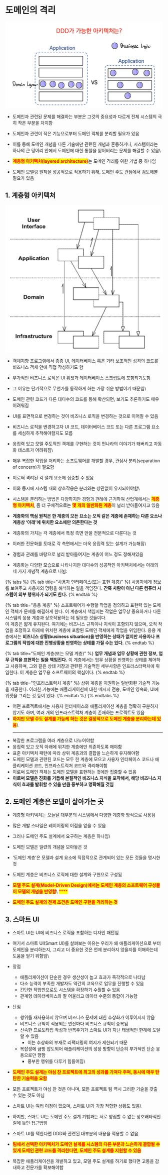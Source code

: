 # 도메인의 격리

![](../../.gitbook/assets/Untitled-8.png)

* 도메인과 관련된 문제를 해결하는 부분은 그것의 중요성과 다르게 전체 시스템의 극히 작은 부분을 차지함
* 도메인과 관련이 적은 기능으로부터 도메인 객체를 분리할 필요가 있음
* 이를 통해 도메인 개념을 다른 기술에만 관련된 개념과 혼동하거나, 시스템이라는 하나의 큰 덩어리 안에서 도메인에 대한 통찰을 잃어버리는 문제를 해결할 수 있음\

* <mark style="color:red;">**계층형 아키텍처(layered architecture)**</mark>는 도메인 격리를 위한 기법 중 하나임
* 도메인 모델링 원칙을 성공적으로 적용하기 위해, 도메인 주도 관점에서 검토해볼 필요가 있음

## 1. 계층형 아키텍처

![](../../.gitbook/assets/Untitled-9.png)

* 객체지향 프로그램에서 종종 UI, 데이터베이스 혹은 기타 보조적인 성격의 코드를 비즈니스 객체 안에 직접 작성하기도 함
* 부가적인 비즈니스 로직은 UI 위젯과 데이터베이스 스크립트에 포함되기도함
* 그 이유는 단기적으로 무언가를 동작하게 하는 가장 쉬운 방법이기 때문임\

* 도메인 관련 코드가 다른 대다수의 코드를 통해 확산되면, 보기도 추론하기도 매우 어려워짐
* UI를 표면적으로 변경하는 것이 비즈니스 로직을 변경하는 것으로 이어질 수 있음
* 비즈니스 로직을 변경하고자 UI 코드, 데이터베이스 코드 또는 다른 프로그램 요소를 세심하게 추적해야할지도 모름
* 응집력 있고 모델 주도적인 객체를 구현하는 것이 먼나라의 이야기가 돼버리고 자동화 테스트가 어려워짐\

* 매우 복잡한 작업을 처리하는 소프트웨어를 개발할 경우, 관심사 분리(separation of concern)가 필요함
* 이로써 격리된 각 설계 요소에 집중할 수 있음
* 이와 동시에 시스템 내의 상호작용은 분리와는 상관없이 유지되어야함\

* 시스템을 분리하는 방법은 다양하지만 경험과 관례에 근거하여 산업계에서는 <mark style="color:red;">**계층형 아키텍처**</mark>, 좀 더 구체적으로는 <mark style="color:red;">**몇 개의 일반화된 계층**</mark>이 널리 받아들여지고 있음
* **계층화의 핵심 원칙은 한 계층의 모든 요소는 오직 같은 계층에 존재하는 다른 요소나 계층상 ‘아래’에 위치한 요소에만 의존한다는 것**
* 계층화의 가치는 각 계층에서 특정 측면 만을 전문적으로 다룬다는 것
* 이러한 전문화를 토대로 각 측면에서는 더욱 응집력 있는 설계가 가능해짐\

* 경험과 관례를 바탕으로 널리 받아들여지는 계층이 어느 정도 정해져있음
* 계층화는 다양한 모습으로 나타나지만 대다수의 성공적인 아키텍처에서는 아래의 네 가지 개념적 계층으로 나뉨:

{% tabs %}
{% tab title="사용자 인터페이스(또는 표현 계층)" %}
사용자에게 정보를 보여주고 사용자의 명령을 해석하는 일을 책임진다. **간혹 사람이 아닌 다른 컴퓨터 시스템이 외부 행위자가 되기도 한다.**
{% endtab %}

{% tab title="응용 계층" %}
소프트웨어가 수행할 작업을 정의하고 표현력 있는 도메인 객체가 문제를 해결하게 한다. 이 계층에서 책임지는 작업은 업무상 중요하거나 다른 시스템의 응용 계층과 상호작용하는 데 필요한 것들이다.\
이 계층은 얇게 유지된다. 여기에는 비즈니스 규칙이나 지식이 포함되지 않으며, 오직 작업을 조정하고 아래에 위치한 계층에 포함된 도메인 객체에게 작업을 위임한다. 응용 계층에서는 **비즈니스 상황(business situation)을 반영하는 상태가 없지만 사용자나 프로그램의 작업에 대한 진행상황을 반영하는 상태를 가질 수는 있다.**
{% endtab %}

{% tab title="도메인 계층(또는 모델 계층)" %}
**업무 개념과 업무 상황에 관한 정보, 업무 규칙을 표현하는 일을 책임진다.** 이 계층에서는 업무 상황을 반영하는 상태를 제어하고 사용하며, 그와 같은 상태 저장과 관련된 기술적인 세부사항은 인프라스터럭처에 위임한다. 이 계층은 업무용 소프트웨어의 핵심이다.
{% endtab %}

{% tab title="인프라스트럭처 계층" %}
상위 계층을 지원하는 일반화된 기술적 기능을 제공한다. 이러한 기능에는 애플리케이션에 대한 메시지 전송, 도메인 영속화, UI에 위젯을 그리는 것 등이 있다.
{% endtab %}
{% endtabs %}

* 어떤 프로젝트에서는 사용자 인터페이스와 애플리케이션 계층을 명확히 구분하지 않기도 하며, 여러 개의 인프라스트럭처 계층이 존재하는 프로젝트도 있음
* <mark style="color:red;">**하지만 모델 주도 설계를 가능케 하는 것은 결정적으로 도메인 계층을 분리하는데 있음**</mark>\
  ****
* 복잡한 프로그램을 여러 계층으로 나누어야함
* 응집력 있고 오직 아래에 위치한 계층에만 의존하도록 해야함
* 표준 아키텍처 패턴에 따라 상위 계층과의 결합을 느슨하게 유지해야함
* 도메인 모델과 관련된 코드는 모두 한 계층에 모으고 사용자 인터페이스 코드나 애플리케이션 코드, 인프라스트럭처 코드와 격리해야함
* 이로써 도메인 객체는 도메인 모델을 표현하는 것에만 집중할 수 있음
* **이로써 모델은 진화를 거듭해 본질적인 비즈니스 지식을 포착해서, 해당 비즈니스 지식이 효과를 발휘할 수 있을 만큼 풍부하고 명확해질 것임**

## 2. 도메인 계층은 모델이 살아가는 곳

* 계층형 아키텍처는 오늘날 대부분의 시스템에서 다양한 계층화 방식으로 사용됨
* 많은 개발 스타일은 레이어링의 이점을 얻을 수 있음
* 그러나 도메인 주도 설계에서 요구하는 계층은 하나임\

* 도메인 모델은 일련의 개념을 모아놓은 것
* ‘도메인 계층’은 모델과 설계 요소에 직접적으로 관계되어 있는 모든 것들을 명시한 것
* 도메인 계층은 비즈니스 로직에 대한 설계와 구현으로 구성됨
* <mark style="color:red;">**모델 주도 설계(Model-Driven Design)에서는 도메인 계층의 소프트웨어 구성물이 모델의 개념을 반영함**</mark>\ <mark style="color:red;">****</mark>
* <mark style="color:red;">**도메인 주도 설계의 전제 조건은 도메인 구현을 격리하는 것**</mark>

## 3. 스마트 UI

* 스마트 UI는 UI에 비즈니스 로직을 포함하는 디자인 패턴임
* 여기서 스마트 UI(Smart UI)를 살펴보는 이유는 우리가 왜 애플리케이션으로 부터 도메인을 분리하는지, 그리고 더 중요한 것은 언제 분리하지 않을지를 이해하는데 도움을 얻기 위함임\

* 장점
  * 애플리케이션이 단순한 경우 생산성이 높고 효과가 즉각적으로 나타남
  * 다소 능력이 부족한 개발자도 약간의 교육으로 업무를 진행할 수 있음
  * 간단한 작업만으로도 시스템을 확장하기 수월할 수 있음
  * 관계형 데이터베이스와 잘 어울리고 데이터 수준의 통합이 가능함
* 단점
  * 행위를 재사용하지 않으며 비즈니스 문제에 대한 추상화가 이루어지지 않음
  * 비즈니스 규칙이 적용되는 연산마다 비즈니스 규칙이 중복됨
  * 신속한 프로토타입 작성과 반복주기가 스마트 UI가 지닌 태생적인 한계에 도달할 수 있음
    * 이는 추상화의 부재로 리팩터링의 여지가 제한되기 때문
  * 복잡성에 금방 압도되어 애플리케이션의 성장 방향이 단순히 부가적인 단순 응용으로만 향함
    * 풍부한 행위를 다루기 힘들어짐\

* <mark style="color:red;">**도메인 주도 설계는 야심 찬 프로젝트에 최고의 성과를 가져다 주며, 동시에 매우 탄탄한 기술력을 요함**</mark>
* 모든 프로젝트가 야심 찬 것은 아니며, 모든 프로젝트 팀 역시 그러한 기술을 갖출 수 있는 것도 아님
* 스마트 UI는 여러 이점이 있으며, 스마트 UI가 가장 적합한 상황도 있음\

* 하지만, 스마트 UI는 도메인 주도 설계 기법과는 서로 양립할 수 없는 상호배타적인 길에 놓인 접근법임
* 스마트 UI를 택한다면 DDD와 관련된 대부분의 내용을 적용할 수 없음
* <mark style="color:red;">**팀에서 선택한 아키텍처가 도메인 설계를 시스템의 다른 부분과 느슨하게 결합될 수 있게 도메인 관련 코드를 격리한다면, 도메인 주도 설계를 지원할 수 있음**</mark>
* 복잡한 애플리케이션을 개발하고 있고, 모델 주도 설계를 하기로 했다면 고통을 감내하고 전문가를 확보해야함
